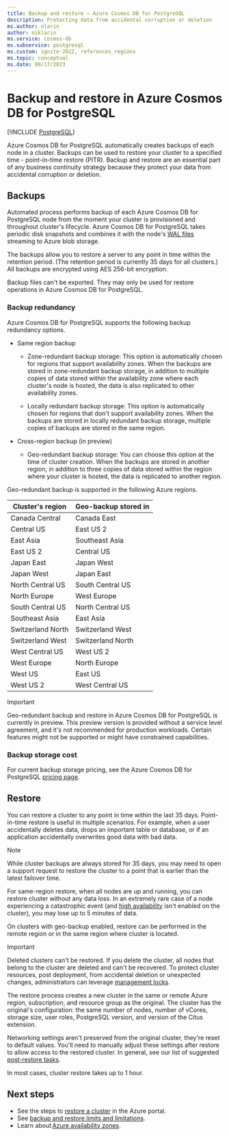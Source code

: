 ```yaml
---
title: Backup and restore – Azure Cosmos DB for PostgreSQL
description: Protecting data from accidental corruption or deletion
ms.author: nlarin
author: niklarin
ms.service: cosmos-db
ms.subservice: postgresql
ms.custom: ignite-2022, references_regions
ms.topic: conceptual
ms.date: 09/17/2023
---
```


# Backup and restore in Azure Cosmos DB for PostgreSQL

[!INCLUDE [PostgreSQL](../includes/appliesto-postgresql.md)]

Azure Cosmos DB for PostgreSQL automatically creates
backups of each node in a cluster. Backups can
be used to restore your cluster to a specified time - point-in-time restore (PITR).
Backup and restore are an essential part of any business continuity strategy
because they protect your data from accidental corruption or deletion.

## Backups

Automated process performs backup of each Azure Cosmos DB for PostgreSQL node from the moment your cluster is provisioned and throughout cluster's lifecycle. Azure Cosmos DB for PostgreSQL takes periodic disk snapshots and combines it with the node's [WAL files](https://www.postgresql.org/docs/current/wal-intro.html) streaming to Azure blob storage. 

The backups allow you to restore a
server to any point in time within the retention period. (The retention period
is currently 35 days for all clusters.) All backups are encrypted using
AES 256-bit encryption.

Backup files can't be exported. They may only be used for restore operations
in Azure Cosmos DB for PostgreSQL.

### Backup redundancy

Azure Cosmos DB for PostgreSQL supports the following backup redundancy options.

* Same region backup
    * Zone-redundant backup storage: This option is automatically chosen for regions that support availability zones. When the backups are stored in zone-redundant backup storage, in addition to multiple copies of data stored within the availability zone where each cluster's node is hosted, the data is also replicated to other availability zones.

    * Locally redundant backup storage: This option is automatically chosen for regions that don't support availability zones. When the backups are stored in locally redundant backup storage, multiple copies of backups are stored in the same region.

* Cross-region backup (in preview)
    * Geo-redundant backup storage: You can choose this option at the time of cluster creation. When the backups are stored in another region, in addition to three copies of data stored within the region where your cluster is hosted, the data is replicated to another region.

Geo-redundant backup is supported in the following Azure regions.

| Cluster's region      | Geo-backup stored in           |
|-----------------------|--------------------------------|
| Canada Central        | Canada East                    |
| Central US            | East US 2                      |
| East Asia             | Southeast Asia                 |
| East US 2             | Central US                     |
| Japan East            | Japan West                     |
| Japan West            | Japan East                     |
| North Central US      | South Central US               |
| North Europe          | West Europe                    |
| South Central US      | North Central US               |
| Southeast Asia        | East Asia                      |
| Switzerland North     | Switzerland West               |
| Switzerland West      | Switzerland North              |
| West Central US       | West US 2                      |
| West Europe           | North Europe                   |
| West US               | East US                        |
| West US 2             | West Central US                |

> [!IMPORTANT]
> Geo-redundant backup and restore in Azure Cosmos DB for PostgreSQL is currently in preview.
> This preview version is provided without a service level agreement, and it's not recommended
> for production workloads. Certain features might not be supported or might have constrained 
> capabilities.

### Backup storage cost

For current backup storage pricing, see the Azure Cosmos DB for PostgreSQL
[pricing page](https://azure.microsoft.com/pricing/details/cosmos-db/).

## Restore

You can restore a cluster to any point in time within
the last 35 days. Point-in-time restore is useful in multiple scenarios. For
example, when a user accidentally deletes data, drops an important table or
database, or if an application accidentally overwrites good data with bad data.

> [!NOTE]
> While cluster backups are always stored for 35 days, you may need to 
> open a support request to restore the cluster to a point that is earlier
> than the latest failover time.  

For same-region restore, when all nodes are up and running, you can restore cluster without any data loss. In an extremely rare case of a node experiencing a catastrophic event (and [high availability](./concepts-high-availability.md) isn't enabled on the cluster), you may lose up to 5 minutes of data.

On clusters with geo-backup enabled, restore can be performed in the remote region or in the same region where cluster is located.

> [!IMPORTANT]
> Deleted clusters can't be restored. If you delete the
> cluster, all nodes that belong to the cluster are deleted and can't
> be recovered. To protect cluster resources, post deployment, from
> accidental deletion or unexpected changes, administrators can leverage
> [management locks](../../azure-resource-manager/management/lock-resources.md).

The restore process creates a new cluster in the same or remote Azure region,
subscription, and resource group as the original. The cluster has the
original's configuration: the same number of nodes, number of vCores, storage
size, user roles, PostgreSQL version, and version of the Citus extension.

Networking settings aren't preserved from the original cluster, they're reset to default values. You'll need to manually adjust these settings after restore to allow access to the restored cluster. In general, see our list of suggested [post-restore tasks](howto-restore-portal.md#post-restore-tasks).

In most cases, cluster restore takes up to 1 hour.

## Next steps

* See the steps to [restore a cluster](howto-restore-portal.md)
  in the Azure portal.
* See [backup and restore limits and limitations](./reference-limits.md#backup-and-restore).
* Learn about [Azure availability zones](../../availability-zones/az-overview.md).
